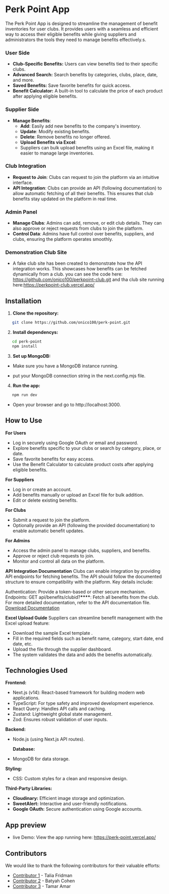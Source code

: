 # Perk Point App

The Perk Point App is designed to streamline the management of benefit inventories for user clubs. It provides users with a seamless and efficient way to access their eligible benefits while giving suppliers and administrators the tools they need to manage benefits effectively.s.

### **User Side**

- **Club-Specific Benefits:** Users can view benefits tied to their specific clubs.
- **Advanced Search:** Search benefits by categories, clubs, place, date, and more.
- **Saved Benefits:** Save favorite benefits for quick access.
- **Benefit Calculator:** A built-in tool to calculate the price of each product after applying eligible benefits.

### **Supplier Side**

- **Manage Benefits**:
  - **Add**: Easily add new benefits to the company's inventory.
  - **Update**: Modify existing benefits.
  - **Delete**: Remove benefits no longer offered.
  - **Upload Benefits via Excel**:
  - Suppliers can bulk upload benefits using an Excel file, making it easier to manage large inventories.

### **Club Integration**

- **Request to Join**: Clubs can request to join the platform via an intuitive interface.
- **API Integration**: Clubs can provide an API (following documentation) to allow automatic fetching of all their benefits. This ensures that club benefits stay updated on the platform in real time.

### **Admin Panel**

- **Manage Clubs**: Admins can add, remove, or edit club details. They can also approve or reject requests from clubs to join the platform.
- **Control Data**: Admins have full control over benefits, suppliers, and clubs, ensuring the platform operates smoothly.

### **Demonstration Club Site**

- A fake club site has been created to demonstrate how the API integration works. This showcases how benefits can be fetched dynamically from a club.
  you can see the code here: https://github.com/onico100/perkpoint-club.git
  and tha club site running here:https://perkpoint-club.vercel.app/

## Installation

1. **Clone the repository:**

```bash
   git clone https://github.com/onico100/perk-point.git
```

2. **Install dependencys:**

```bash
   cd perk-point
   npm install
```

3. **Set up MongoDB:**

- Make sure you have a MongoDB instance running.

- put your MongoDB connection string in the next.config.mjs file.

4. **Run the app:**

```bash
   npm run dev
```

- Open your browser and go to http://localhost:3000.

## How to Use

**For Users**

- Log in securely using Google OAuth or email and password.
- Explore benefits specific to your clubs or search by category, place, or date.
- Save favorite benefits for easy access.
- Use the Benefit Calculator to calculate product costs after applying eligible benefits.

**For Suppliers**

- Log in or create an account.
- Add benefits manually or upload an Excel file for bulk addition.
- Edit or delete existing benefits.

**For Clubs**

- Submit a request to join the platform.
- Optionally provide an API (following the provided documentation) to enable automatic benefit updates.

**For Admins**

- Access the admin panel to manage clubs, suppliers, and benefits.
- Approve or reject club requests to join.
- Monitor and control all data on the platform.

**API Integration Documentation**
Clubs can enable integration by providing API endpoints for fetching benefits. The API should follow the documented structure to ensure compatibility with the platform. Key details include:

Authentication: Provide a token-based or other secure mechanism.
Endpoints:
GET api/benefits/clubid?******\*\*\*\*******: Fetch all benefits from the club.
For more detailed documentation, refer to the API documentation file.
[Download Documentation](./public/assets/Documentation.pdf)

**Excel Upload Guide**
Suppliers can streamline benefit management with the Excel upload feature:

- Download the sample Excel template .
- Fill in the required fields such as benefit name, category, start date, end date, etc.
- Upload the file through the supplier dashboard.
- The system validates the data and adds the benefits automatically.

## Technologies Used

**Frontend:**

- Next.js (v14): React-based framework for building modern web applications.
- TypeScript: For type safety and improved development experience.
- React Query: Handles API calls and caching.
- Zustand: Lightweight global state management.
- Zod: Ensures robust validation of user inputs.

**Backend:**

- Node.js (using Next.js API routes).

  **Database:**

- MongoDB for data storage.

**Styling:**

- CSS: Custom styles for a clean and responsive design.

**Third-Party Libraries:**

- **Cloudinary:** Efficient image storage and optimization.
- **SweetAlert:** Interactive and user-friendly notifications.
- **Google OAuth:** Secure authentication using Google accounts.

## App preview

- live Demo: View the app running here: https://perk-point.vercel.app/

## Contributors

We would like to thank the following contributors for their valuable efforts:

- [Contributor 1](https://github.com/Talia22) - Talia Fridman
- [Contributor 2](https://github.com/BatyahCohen) - Batyah Cohen
- [Contributor 3](https://github.com/Tamar-Amar) - Tamar Amar
